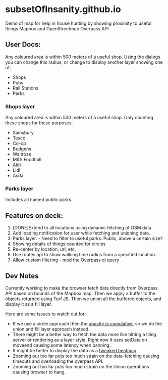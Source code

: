# subsetOfInsanity.github.io
Demo of map for help in house hunting by showing proximity to useful things Mapbox and OpenStreetmap Overpass API.

## User Docs:

Any coloured area is within 500 meters of a useful shop.  Using the dialogs you can change this radius, or change to display another layer showing one of:
- Shops
- Pubs
- Rail Stations
- Parks


### Shops layer
Any coloured area is within 500 meters of a useful shop.  Only counting these shops for these purposes:
 - Sainsbury
 - Tesco
 - Co-op
 - Budgens
 - Waitrose
 - M&S Foodhall
 - Aldi
 - Lidl
 - Asda

### Parks layer
Includes all named public parks.

## Features on deck:
1. [DONE]Extend to all locations using dynamic fetching of OSM data.
1. Add loading notification for user while fetching and unioning data.
1. Parks layer. - Need to filter to useful parks.  Public, above a certain size?
1. Showing details of things counted for circles
1. Re-center by location, url, etc.
1. Use routes api to show walking time radius from a specified location.
1. Allow custom filtering - mod the Overpass ql query


## Dev Notes

Currently working to make the browser fetch data directly from Overpass API based on bounds of the Mapbox map.  Then we apply a buffer to the objects returned using Turf JS.  Then we union all the buffered objects, and display it as a fill layer.

Here are some issues to watch out for:
 - If we use a circle approach then the [opacity is cumulative](https://github.com/mapbox/mapbox-gl-js/issues/4090), so we do the union and fill layer approach instead.
 - There might be a better way to fetch the data more like hitting a tiling server or rendering as a layer style.  Right now it uses setData on moveend causing some latency when panning.  
 - It might be better to display the data as a [tweaked heatmap](https://gist.github.com/orangemug/8f4936833138864ac02e97595a5ff576)
 - Zooming out too far puts too much strain on the data-fetching causing timeouts and overloading the overpass API.
 - Zooming out too far puts too much strain on the Union operations causing browser to hang.

